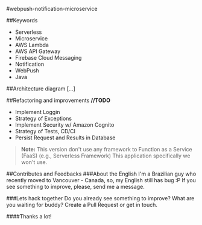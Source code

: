 #webpush-notification-microservice

##Keywords
* Serverless 
* Microservice 
* AWS Lambda
* AWS API Gateway
* Firebase Cloud Messaging
* Notification
* WebPush
* Java

##Architecture diagram
[...]

##Refactoring and improvements **//TODO**
* Implement Loggin
* Strategy of Exceptions
* Implement Security w/ Amazon Cognito
* Strategy of Tests, CD/CI
* Persist Request and Results in Database

> **Note:** 
This version don't  use any framework to Function as a Service (FaaS) (e.g., Serverless Framework)
This application specifically we won't use.

##Contributes and Feedbacks
###About the English
I'm a Brazilian guy who recently moved to Vancouver - Canada, so, my English still has bug :P 
If you see something to improve, please, send me a message.
		
###Lets hack together
Do you already see something to improve? 
What are you waiting for buddy? 
Create a Pull Request or get in touch.

####Thanks a lot!